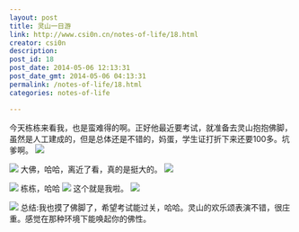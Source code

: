```yaml
---
layout: post
title: 灵山一日游
link: http://www.csi0n.cn/notes-of-life/18.html
creator: csi0n
description: 
post_id: 18
post_date: 2014-05-06 12:13:31
post_date_gmt: 2014-05-06 04:13:31
permalink: /notes-of-life/18.html
categories: notes-of-life

---
```

今天栋栋来看我，也是蛮难得的啊。正好他最近要考试，就准备去灵山抱抱佛脚，虽然是人工建成的，但是总体还是不错的，妈蛋，学生证打折下来还要100多。坑爹啊。
![](http://i1.tietuku.com/33d5643e3300f5b2.png)

![](http://i1.tietuku.com/1a62c89485dee3ae.jpg)
大佛，哈哈，离近了看，真的是挺大的。
![](http://i1.tietuku.com/1a62c89485dee3ae.jpg)

![](http://i1.tietuku.com/e40a5aaf853dcbc6.jpg)
栋栋，哈哈
![](http://i1.tietuku.com/7b6e19fe205810fe.jpg)
这个就是我啦。
![](http://i1.tietuku.com/9da8da0c24544f4f.jpg)

![](http://i1.tietuku.com/3e3982b28c99df50.jpg)
总结:我也摸了佛脚了，希望考试能过关，哈哈。灵山的欢乐颂表演不错，很庄重。感觉在那种环境下能唤起你的佛性。

